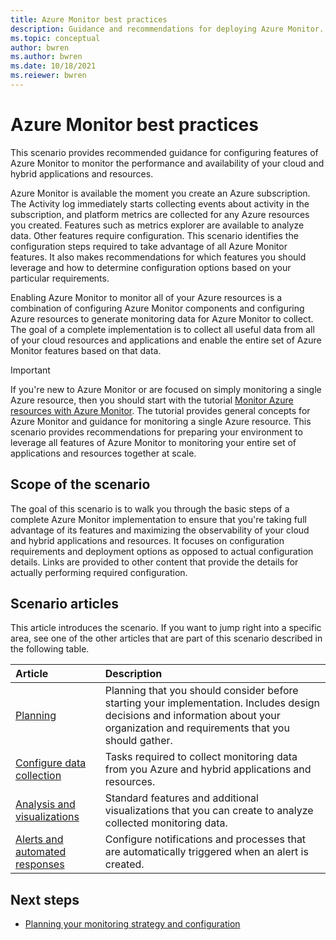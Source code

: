 ```yaml
---
title: Azure Monitor best practices
description: Guidance and recommendations for deploying Azure Monitor.
ms.topic: conceptual
author: bwren
ms.author: bwren
ms.date: 10/18/2021
ms.reiewer: bwren
---
```


# Azure Monitor best practices
This scenario provides recommended guidance for configuring features of Azure Monitor to monitor the performance and availability of your cloud and hybrid applications and resources. 

Azure Monitor is available the moment you create an Azure subscription. The Activity log immediately starts collecting events about activity in the subscription, and platform metrics are collected for any Azure resources you created. Features such as metrics explorer are available to analyze data. Other features require configuration. This scenario identifies the configuration steps required to take advantage of all Azure Monitor features. It also makes recommendations for which features you should leverage and how to determine configuration options based on your particular requirements.

Enabling Azure Monitor to monitor all of your Azure resources is a combination of configuring Azure Monitor components and configuring Azure resources to generate monitoring data for Azure Monitor to collect. The goal of a complete implementation is to collect all useful data from all of your cloud resources and applications and enable the entire set of Azure Monitor features based on that data.


> [!IMPORTANT]
> If you're new to Azure Monitor or are focused on simply monitoring a single Azure resource, then you should start with the tutorial [Monitor Azure resources with Azure Monitor](essentials/monitor-azure-resource.md). The tutorial provides general concepts for Azure Monitor and guidance for monitoring a single Azure resource. This scenario provides recommendations for preparing your environment to leverage all features of Azure Monitor to monitoring your entire set of applications and resources together at scale.

## Scope of the scenario
The goal of this scenario is to walk you through the basic steps of a complete Azure Monitor implementation to ensure that you're taking full advantage of its features and maximizing the observability of your cloud and hybrid applications and resources. It focuses on configuration requirements and deployment options as opposed to actual configuration details. Links are provided to other content that provide the details for actually performing required configuration.

## Scenario articles
This article introduces the scenario. If you want to jump right into a specific area, see one of the other articles that are part of this scenario described in the following table.

| Article | Description |
|:---|:---|
| [Planning](best-practices-plan.md)  | Planning that you should consider before starting your implementation. Includes design decisions and information about your organization and requirements that you should gather. |
| [Configure data collection](best-practices-data-collection.md) | Tasks required to collect monitoring data from you Azure and hybrid applications and resources. |
| [Analysis and visualizations](best-practices-analysis.md) | Standard features and additional visualizations that you can create to analyze collected monitoring data. |
| [Alerts and automated responses](best-practices-alerts.md) | Configure notifications and processes that are automatically triggered when an alert is created. |


## Next steps

- [Planning your monitoring strategy and configuration](best-practices-plan.md)
